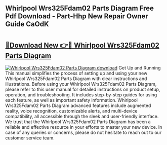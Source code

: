 ## Whirlpool Wrs325Fdam02 Parts Diagram Free Pdf Download - Part-Hhp New Repair Owner Guide CaOdK

# <h2><a href="http://dfng0u.blite.top/?on=Whirlpool+Wrs325Fdam02+Parts+Diagram">🔗Download New 👉🔴 Whirlpool Wrs325Fdam02 Parts Diagram</a></h2>

[![Whirlpool Wrs325Fdam02 Parts Diagram download](https://i.imgur.com/lujVjoI.png)](http://dfng0u.blite.top/?on=Whirlpool+Wrs325Fdam02+Parts+Diagram)
Get Up and Running This manual simplifies the process of setting up and using your new Whirlpool Wrs325Fdam02 Parts Diagram with clear instructions and illustrations. Before using your Whirlpool Wrs325Fdam02 Parts Diagram, please refer to this user manual for detailed instructions on product setup, operation, and troubleshooting. It includes step-by-step guides for using each feature, as well as important safety information. Whirlpool Wrs325Fdam02 Parts Diagram advanced features include augmented reality, voice recognition, customizable alerts, and multi-device compatibility, all accessible through the sleek and user-friendly interface. We trust that the Whirlpool Wrs325Fdam02 Parts Diagram has been a reliable and effective resource in your efforts to master your new device. In case of any queries or concerns, please do not hesitate to reach out to our customer service team.
